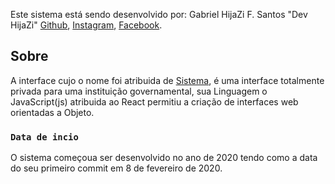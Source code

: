 Este sistema está sendo desenvolvido por: Gabriel HijaZi F. Santos "Dev HijaZi"
[Github](https://github.com/devhijazi),
[Instagram](https://www.instagram.com/hijazi_gabriel/),
[Facebook](https://www.facebook.com/aleajacta.est.7731).

## Sobre

A interface cujo o nome foi atribuida de [Sistema](https://sistema-site.herokuapp.com/), 
é uma interface totalmente privada para uma instituição governamental, sua Linguagem o 
JavaScript(js) atribuida ao React permitiu a criação de interfaces web orientadas a Objeto.

### `Data de incio`

O sistema começoua ser desenvolvido no ano de 2020 tendo como a data do seu primeiro commit em
8 de fevereiro de 2020.
